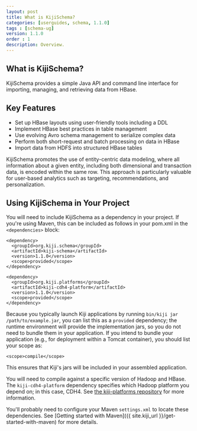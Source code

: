 ```yaml
---
layout: post
title: What is KijiSchema?
categories: [userguides, schema, 1.1.0]
tags : [schema-ug]
version: 1.1.0
order : 1
description: Overview.
---
```


## What is KijiSchema?

KijiSchema provides a simple Java API and command line interface for
importing, managing, and retrieving data from HBase.


## Key Features

- Set up HBase layouts using user-friendly tools including a DDL
- Implement HBase best practices in table management
- Use evolving Avro schema management to serialize complex data
- Perform both short-request and batch processing on data in HBase
- Import data from HDFS into structured HBase tables

KijiSchema promotes the use of entity-centric data modeling, where
all information about a given entity, including both dimensional and
transaction data, is encoded within the same row. This approach is
particularly valuable for user-based analytics such as targeting,
recommendations, and personalization.

## Using KijiSchema in Your Project

You will need to include KijiSchema as a dependency in your project.
If you're using Maven, this can be included as follows in your 
pom.xml in the `<dependencies>` block:

    <dependency>
      <groupId>org.kiji.schema</groupId>
      <artifactId>kiji-schema</artifactId>
      <version>1.1.0</version>
      <scope>provided</scope>
    </dependency>

    <dependency>
      <groupId>org.kiji.platforms</groupId>
      <artifactId>kiji-cdh4-platform</artifactId>
      <version>1.1.0</version>
      <scope>provided</scope>
    </dependency>

Because you typically launch Kiji applications by running `bin/kiji jar
/path/to/example.jar`, you can list this as a `provided` dependency; the runtime
environment will provide the implementation jars, so you do not need to bundle them in
your application. If you intend to bundle your application (e.g., for deployment within a
Tomcat container), you should list your scope as:

    <scope>compile</scope>

This ensures that Kiji's jars will be included in your assembled application.

You will need to compile against a specific version of Hadoop and HBase.
The `kiji-cdh4-platform` dependency specifies which Hadoop platform you depend on; in this
case, CDH4. See [the kiji-platforms repository](https://github.com/kijiproject/kiji-platforms)
for more information.

You'll probably need to configure your Maven `settings.xml` to locate these dependencies.
See [Getting started with Maven]({{ site.kiji_url }}/get-started-with-maven)
for more details.


